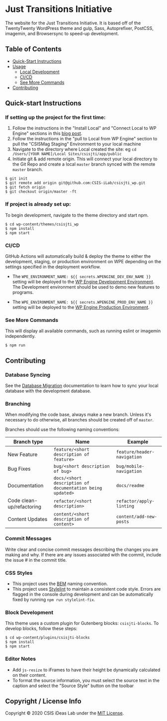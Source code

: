 # Just Transitions Initiative

The website for the Just Transitions Initiative. It is based off of the TwentyTwenty WordPress theme and gulp, Sass, Autoprefixer, PostCSS, imagemin, and Browsersync to speed-up development.

## Table of Contents

- [Quick-Start Instructions](#quick-start-instructions)
- [Usage](#usage)
  - [Local Development](#local-development)
  - [CI/CD](#build-for-production)
  - [See More Commands](#see-more-commands)
- [Contributing](#contributing)

## Quick-start Instructions

### If setting up the project for the first time:

1. Follow the instructions in the "Install Local" and "Connect Local to WP Engine" sections in this [blog post](https://wpengine.com/support/local/).
2. Follow the instructions in the "pull to Local from WP Engine" section to pull the "CSISMag Staging" Environment to your local machine
3. Navigate to the directory where Local created the site: eg `cd /Users/[YOUR NAME]/Local Sites/csisjti/app/public`
4. Initiate git & add remote origin. This will connect your local directory to the Git Repo and create a local `master` branch synced with the remote `master` branch.

```shell
$ git init
$ git remote add origin git@github.com:CSIS-iLab/csisjti_wp.git
$ git fetch origin
$ git checkout origin/master -ft
```

### If project is already set up:

To begin development, navigate to the theme directory and start npm.

```shell
$ cd wp-content/themes/csisjti_wp
$ npm install
$ npm start
```

### CI/CD

GitHub Actions will automatically build & deploy the theme to either the development, staging, or production environment on WPE depending on the settings specified in the deployment workflow.

- The `WPE_ENVIRONMENT_NAME: ${{ secrets.WPENGINE_DEV_ENV_NAME }}` setting will be deployed to the [WP Engine Development Environment](https://csisjtidev.wpengine.com/). The Development environment should be used to demo new features to programs.

- The `WPE_ENVIRONMENT_NAME: ${{ secrets.WPENGINE_PROD_ENV_NAME }}` setting will be deployed to the [WP Engine Production Environment](http://csisjti.wpengine.com/).

### See More Commands

This will display all available commands, such as running eslint or imagemin independently.

```shell
$ npm run
```

## Contributing

### Database Syncing

See the [Database Migration](MIGRATE_DB.md) documentation to learn how to sync your local database with the development database.

### Branching

When modifying the code base, always make a new branch. Unless it's necessary to do otherwise, all branches should be created off of `master`.

Branches should use the following naming conventions:

| Branch type               | Name                                                      | Example                     |
| ------------------------- | --------------------------------------------------------- | --------------------------- |
| New Feature               | `feature/<short description of feature>`                  | `feature/header-navigation` |
| Bug Fixes                 | `bug/<short description of bug>`                          | `bug/mobile-navigation`     |
| Documentation             | `docs/<short description of documentation being updated>` | `docs/readme`               |
| Code clean-up/refactoring | `refactor/<short description>`                            | `refactor/apply-linting`    |
| Content Updates           | `content/<short description of content>`                  | `content/add-new-posts`     |

### Commit Messages

Write clear and concise commit messages describing the changes you are making and why. If there are any issues associated with the commit, include the issue # in the commit title.

### CSS Styles

- This project uses the [BEM](http://getbem.com/introduction/) naming convention.
- This project uses [Stylelint](https://stylelint.io) to maintain a consistent code style. Errors are flagged in the console during development and can be automatically fixed by running `npm run stylelint-fix`.

### Block Development

This theme uses a custom plugin for Gutenberg blocks: `csisjti-blocks`. To develop blocks, follow these steps:

```shell
$ cd wp-content/plugins/csisjti-blocks
$ npm install
$ npm start
```

### Editor Notes

- Add `js-resize` to iFrames to have their height be dynamically calculated on their content.
- To format the source information, you must select the source text in the caption and select the "Source Style" button on the toolbar

## Copyright / License Info

Copyright © 2020 CSIS iDeas Lab under the [MIT License](https://github.com/CSIS-iLab/csisjti_wp/blob/master/LICENSE).
